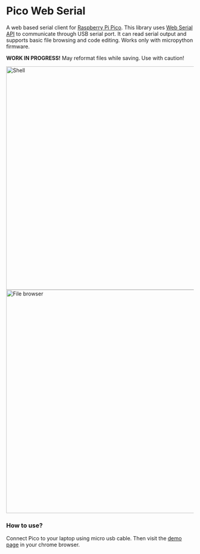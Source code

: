# Pico Web Serial
A web based serial client for [Raspberry Pi Pico](https://www.raspberrypi.com/products/raspberry-pi-pico/). This library uses [Web Serial API](https://developer.mozilla.org/en-US/docs/Web/API/Web_Serial_API) to communicate through USB serial port. It can read serial output and supports basic file browsing and code editing. Works only with micropython firmware.

**WORK IN PROGRESS!**  May reformat files while saving. Use with caution!

<img width="600" alt="Shell" src="https://github.com/user-attachments/assets/c6b607e6-9995-430a-ad74-4d565d0454b5" />
<img width="600" alt="File browser" src="https://github.com/user-attachments/assets/541586eb-db51-4d47-b789-b8965d5a323f" />

### How to use?

Connect Pico to your laptop using micro usb cable. Then visit the [demo page](https://cyrils.github.io/pico-web-serial/serial.html) in your chrome browser.
